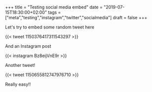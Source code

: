 +++
title = "Testing social media embed"
date = "2019-07-15T18:30:00+02:00"
tags = ["meta","testing","instagram","twitter","socialmedia"]
draft = false
+++

Let's try to embed some random tweet here

{{< tweet 1150376417311543297 >}}

And an Instagram post

{{< instagram Bz8eijVnE9r >}}

Another tweet!

{{< tweet 1150655812747976710 >}}

Really easy!! 

